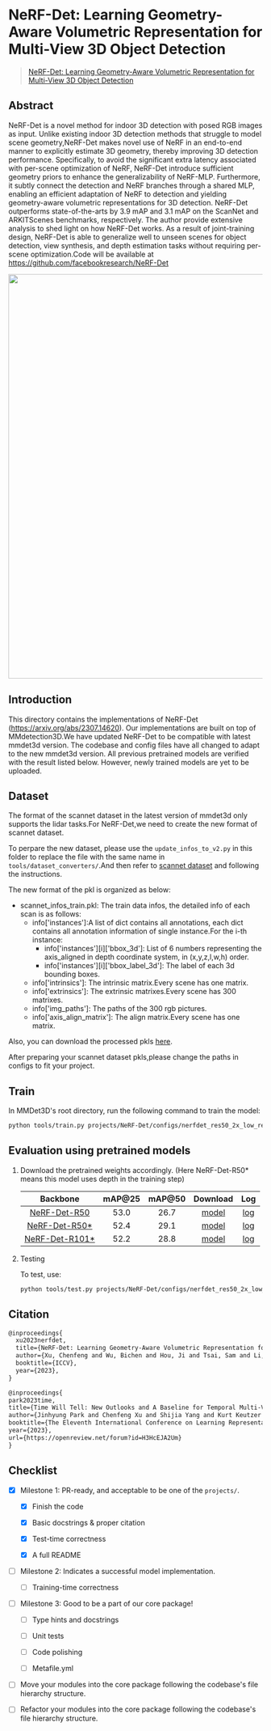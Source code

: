 # NeRF-Det: Learning Geometry-Aware Volumetric Representation for Multi-View 3D Object Detection

> [NeRF-Det: Learning Geometry-Aware Volumetric Representation for Multi-View 3D Object Detection](https://arxiv.org/abs/2307.14620)

<!-- [ALGORITHM] -->

## Abstract

NeRF-Det is a novel method for indoor 3D detection with posed RGB images as input. Unlike existing indoor 3D detection methods that struggle to model scene geometry,NeRF-Det makes novel use of NeRF in an end-to-end manner to explicitly estimate 3D geometry, thereby improving 3D detection performance. Specifically, to avoid the significant extra latency associated with per-scene optimization of NeRF, NeRF-Det introduce sufficient geometry priors to enhance the generalizability of NeRF-MLP. Furthermore, it subtly connect the detection and NeRF branches through a shared MLP, enabling an efficient adaptation of NeRF to detection and yielding geometry-aware volumetric representations for 3D detection. NeRF-Det outperforms state-of-the-arts by 3.9 mAP and 3.1 mAP on the ScanNet and ARKITScenes benchmarks, respectively. The author provide extensive analysis to shed light on how NeRF-Det works. As a result of joint-training design, NeRF-Det is able to generalize well to unseen scenes for object detection, view synthesis, and depth estimation tasks without requiring per-scene optimization.Code will be available at https://github.com/facebookresearch/NeRF-Det

<div align=center>
<img src="https://chenfengxu714.github.io/nerfdet/static/images/method-cropped_1.png" width="800"/>
</div>

## Introduction

This directory contains the implementations of NeRF-Det (https://arxiv.org/abs/2307.14620). Our implementations are built on top of MMdetection3D.We have updated NeRF-Det to be compatible with latest mmdet3d version. The codebase and config files have all changed to adapt to the new mmdet3d version. All previous pretrained models are verified with the result listed below. However, newly trained models are yet to be uploaded.

<!-- Share any information you would like others to know. For example:
Author: @xxx.
This is an implementation of \[XXX\]. -->

## Dataset

The format of the scannet dataset in the latest version of mmdet3d only supports the lidar tasks.For NeRF-Det,we need to create the new format of scannet dataset.

To perpare the new dataset, please use the `update_infos_to_v2.py` in this folder to replace the file with the same name in `tools/dataset_converters/`.And then refer to [scannet dataset](https://mmdetection3d.readthedocs.io/en/latest/advanced_guides/datasets/scannet.html) and following the instructions.

The new format of the pkl is organized as below:

- scannet_infos_train.pkl: The train data infos, the detailed info of each scan is as follows:
  - info\['instances'\]:A list of dict contains all annotations, each dict contains all annotation information of single instance.For the i-th instance:
    - info\['instances'\]\[i\]\['bbox_3d'\]: List of 6 numbers representing the axis_aligned in depth coordinate system, in (x,y,z,l,w,h) order.
    - info\['instances'\]\[i\]\['bbox_label_3d'\]: The label of each 3d bounding boxes.
  - info\['intrinsics'\]: The intrinsic matrix.Every scene has one matrix.
  - info\['extrinsics'\]: The extrinsic matrixes.Every scene has 300 matrixes.
  - info\['img_paths'\]: The paths of the 300 rgb pictures.
  - info\['axis_align_matrix'\]: The align matrix.Every scene has one matrix.

Also, you can download the processed pkls [here](<>).

After preparing your scannet dataset pkls,please change the paths in configs to fit your project.

## Train

In MMDet3D's root directory, run the following command to train the model:

```bash
python tools/train.py projects/NeRF-Det/configs/nerfdet_res50_2x_low_res.py ${WORK_DIR}
```

## Evaluation using pretrained models

1. Download the pretrained weights accordingly. (Here NeRF-Det-R50\* means this model uses depth in the training step)

   |                            Backbone                             | mAP@25 | mAP@50 |  Download   |    Log    |
   | :-------------------------------------------------------------: | :----: | :----: | :---------: | :-------: |
   |      [NeRF-Det-R50](./configs/nerfdet_res50_2x_low_res.py)      |  53.0  |  26.7  | [model](<>) | [log](<>) |
   |  [NeRF-Det-R50\*](./configs/nerfdet_res50_2x_low_res_depth.py)  |  52.4  |  29.1  | [model](<>) | [log](<>) |
   | [NeRF-Det-R101\*](./configs/nerfdet_res101_2x_low_res_depth.py) |  52.2  |  28.8  | [model](<>) | [log](<>) |

2. Testing

   To test, use:

   ```bash
   python tools/test.py projects/NeRF-Det/configs/nerfdet_res50_2x_low_res.py ${CHECKPOINT_PATH}
   ```

## Citation

<!-- You may remove this section if not applicable. -->

```latex
@inproceedings{
  xu2023nerfdet,
  title={NeRF-Det: Learning Geometry-Aware Volumetric Representation for Multi-View 3D Object Detection},
  author={Xu, Chenfeng and Wu, Bichen and Hou, Ji and Tsai, Sam and Li, Ruilong and Wang, Jialiang and Zhan, Wei and He, Zijian and Vajda, Peter and Keutzer, Kurt and Tomizuka, Masayoshi},
  booktitle={ICCV},
  year={2023},
}

@inproceedings{
park2023time,
title={Time Will Tell: New Outlooks and A Baseline for Temporal Multi-View 3D Object Detection},
author={Jinhyung Park and Chenfeng Xu and Shijia Yang and Kurt Keutzer and Kris M. Kitani and Masayoshi Tomizuka and Wei Zhan},
booktitle={The Eleventh International Conference on Learning Representations },
year={2023},
url={https://openreview.net/forum?id=H3HcEJA2Um}
}
```

## Checklist

<!-- Here is a checklist illustrating a usual development workflow of a successful project, and also serves as an overview of this project's progress. The PIC (person in charge) or contributors of this project should check all the items that they believe have been finished, which will further be verified by codebase maintainers via a PR.
OpenMMLab's maintainer will review the code to ensure the project's quality. Reaching the first milestone means that this project suffices the minimum requirement of being merged into 'projects/'. But this project is only eligible to become a part of the core package upon attaining the last milestone.
Note that keeping this section up-to-date is crucial not only for this project's developers but the entire community, since there might be some other contributors joining this project and deciding their starting point from this list. It also helps maintainers accurately estimate time and effort on further code polishing, if needed.
A project does not necessarily have to be finished in a single PR, but it's essential for the project to at least reach the first milestone in its very first PR. -->

- [x] Milestone 1: PR-ready, and acceptable to be one of the `projects/`.

  - [x] Finish the code

    <!-- The code's design shall follow existing interfaces and convention. For example, each model component should be registered into `mmdet3d.registry.MODELS` and configurable via a config file. -->

  - [x] Basic docstrings & proper citation

    <!-- Each major object should contain a docstring, describing its functionality and arguments. If you have adapted the code from other open-source projects, don't forget to cite the source project in docstring and make sure your behavior is not against its license. Typically, we do not accept any code snippet under GPL license. [A Short Guide to Open Source Licenses](https://medium.com/nationwide-technology/a-short-guide-to-open-source-licenses-cf5b1c329edd) -->

  - [x] Test-time correctness

    <!-- If you are reproducing the result from a paper, make sure your model's inference-time performance matches that in the original paper. The weights usually could be obtained by simply renaming the keys in the official pre-trained weights. This test could be skipped though, if you are able to prove the training-time correctness and check the second milestone. -->

  - [x] A full README

    <!-- As this template does. -->

- [ ] Milestone 2: Indicates a successful model implementation.

  - [ ] Training-time correctness

    <!-- If you are reproducing the result from a paper, checking this item means that you should have trained your model from scratch based on the original paper's specification and verified that the final result matches the report within a minor error range. -->

- [ ] Milestone 3: Good to be a part of our core package!

  - [ ] Type hints and docstrings

    <!-- Ideally *all* the methods should have [type hints](https://www.pythontutorial.net/python-basics/python-type-hints/) and [docstrings](https://google.github.io/styleguide/pyguide.html#381-docstrings). [Example](https://github.com/open-mmlab/mmdetection3d/blob/dev-1.x/mmdet3d/models/detectors/fcos_mono3d.py) -->

  - [ ] Unit tests

    <!-- Unit tests for each module are required. [Example](https://github.com/open-mmlab/mmdetection3d/blob/dev-1.x/tests/test_models/test_dense_heads/test_fcos_mono3d_head.py) -->

  - [ ] Code polishing

    <!-- Refactor your code according to reviewer's comment. -->

  - [ ] Metafile.yml

    <!-- It will be parsed by MIM and Inferencer. [Example](https://github.com/open-mmlab/mmdetection3d/blob/dev-1.x/configs/fcos3d/metafile.yml) -->

- [ ] Move your modules into the core package following the codebase's file hierarchy structure.

  <!-- In particular, you may have to refactor this README into a standard one. [Example](/configs/textdet/dbnet/README.md) -->

- [ ] Refactor your modules into the core package following the codebase's file hierarchy structure.
